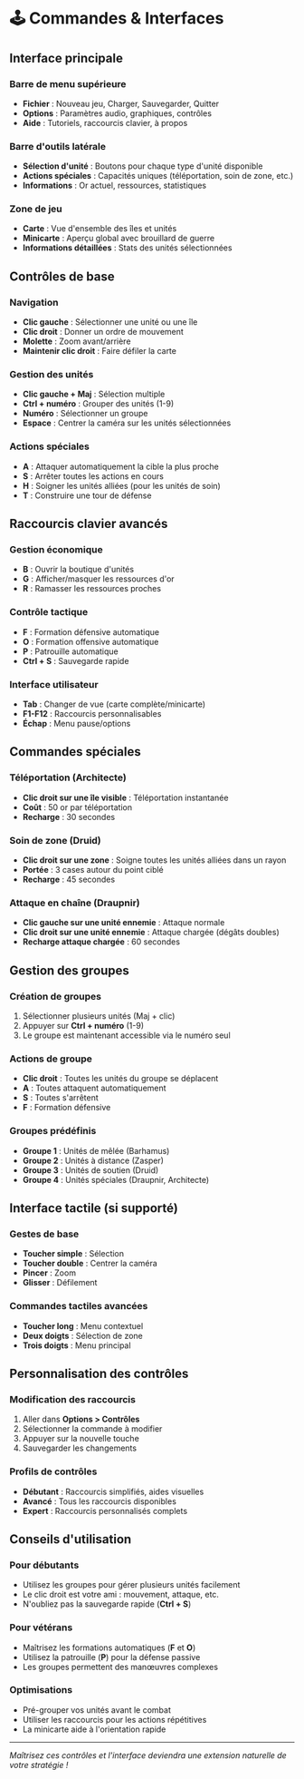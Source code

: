 # 🕹️ Commandes & Interfaces

## Interface principale

### Barre de menu supérieure

- **Fichier** : Nouveau jeu, Charger, Sauvegarder, Quitter
- **Options** : Paramètres audio, graphiques, contrôles
- **Aide** : Tutoriels, raccourcis clavier, à propos

### Barre d'outils latérale

- **Sélection d'unité** : Boutons pour chaque type d'unité disponible
- **Actions spéciales** : Capacités uniques (téléportation, soin de zone, etc.)
- **Informations** : Or actuel, ressources, statistiques

### Zone de jeu

- **Carte** : Vue d'ensemble des îles et unités
- **Minicarte** : Aperçu global avec brouillard de guerre
- **Informations détaillées** : Stats des unités sélectionnées

## Contrôles de base

### Navigation

- **Clic gauche** : Sélectionner une unité ou une île
- **Clic droit** : Donner un ordre de mouvement
- **Molette** : Zoom avant/arrière
- **Maintenir clic droit** : Faire défiler la carte

### Gestion des unités

- **Clic gauche + Maj** : Sélection multiple
- **Ctrl + numéro** : Grouper des unités (1-9)
- **Numéro** : Sélectionner un groupe
- **Espace** : Centrer la caméra sur les unités sélectionnées

### Actions spéciales

- **A** : Attaquer automatiquement la cible la plus proche
- **S** : Arrêter toutes les actions en cours
- **H** : Soigner les unités alliées (pour les unités de soin)
- **T** : Construire une tour de défense

## Raccourcis clavier avancés

### Gestion économique

- **B** : Ouvrir la boutique d'unités
- **G** : Afficher/masquer les ressources d'or
- **R** : Ramasser les ressources proches

### Contrôle tactique

- **F** : Formation défensive automatique
- **O** : Formation offensive automatique
- **P** : Patrouille automatique
- **Ctrl + S** : Sauvegarde rapide

### Interface utilisateur

- **Tab** : Changer de vue (carte complète/minicarte)
- **F1-F12** : Raccourcis personnalisables
- **Échap** : Menu pause/options

## Commandes spéciales

### Téléportation (Architecte)

- **Clic droit sur une île visible** : Téléportation instantanée
- **Coût** : 50 or par téléportation
- **Recharge** : 30 secondes

### Soin de zone (Druid)

- **Clic droit sur une zone** : Soigne toutes les unités alliées dans un rayon
- **Portée** : 3 cases autour du point ciblé
- **Recharge** : 45 secondes

### Attaque en chaîne (Draupnir)

- **Clic gauche sur une unité ennemie** : Attaque normale
- **Clic droit sur une unité ennemie** : Attaque chargée (dégâts doubles)
- **Recharge attaque chargée** : 60 secondes

## Gestion des groupes

### Création de groupes

1. Sélectionner plusieurs unités (Maj + clic)
2. Appuyer sur **Ctrl + numéro** (1-9)
3. Le groupe est maintenant accessible via le numéro seul

### Actions de groupe

- **Clic droit** : Toutes les unités du groupe se déplacent
- **A** : Toutes attaquent automatiquement
- **S** : Toutes s'arrêtent
- **F** : Formation défensive

### Groupes prédéfinis

- **Groupe 1** : Unités de mêlée (Barhamus)
- **Groupe 2** : Unités à distance (Zasper)
- **Groupe 3** : Unités de soutien (Druid)
- **Groupe 4** : Unités spéciales (Draupnir, Architecte)

## Interface tactile (si supporté)

### Gestes de base

- **Toucher simple** : Sélection
- **Toucher double** : Centrer la caméra
- **Pincer** : Zoom
- **Glisser** : Défilement

### Commandes tactiles avancées

- **Toucher long** : Menu contextuel
- **Deux doigts** : Sélection de zone
- **Trois doigts** : Menu principal

## Personnalisation des contrôles

### Modification des raccourcis

1. Aller dans **Options > Contrôles**
2. Sélectionner la commande à modifier
3. Appuyer sur la nouvelle touche
4. Sauvegarder les changements

### Profils de contrôles

- **Débutant** : Raccourcis simplifiés, aides visuelles
- **Avancé** : Tous les raccourcis disponibles
- **Expert** : Raccourcis personnalisés complets

## Conseils d'utilisation

### Pour débutants

- Utilisez les groupes pour gérer plusieurs unités facilement
- Le clic droit est votre ami : mouvement, attaque, etc.
- N'oubliez pas la sauvegarde rapide (**Ctrl + S**)

### Pour vétérans

- Maîtrisez les formations automatiques (**F** et **O**)
- Utilisez la patrouille (**P**) pour la défense passive
- Les groupes permettent des manœuvres complexes

### Optimisations

- Pré-grouper vos unités avant le combat
- Utiliser les raccourcis pour les actions répétitives
- La minicarte aide à l'orientation rapide

---

*Maîtrisez ces contrôles et l'interface deviendra une extension naturelle de votre stratégie !*
